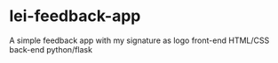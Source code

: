 # lei-feedback-app
A simple feedback app with my signature as logo
front-end HTML/CSS
back-end python/flask
